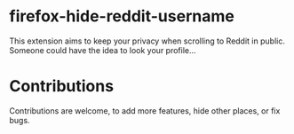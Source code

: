 # firefox-hide-reddit-username
This extension aims to keep your privacy when scrolling to Reddit in public.
Someone could have the idea to look your profile...

# Contributions
Contributions are welcome, to add more features, hide other places, or fix bugs.
